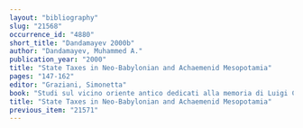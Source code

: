 ```yaml
---
layout: "bibliography"
slug: "21568"
occurrence_id: "4880"
short_title: "Dandamayev 2000b"
author: "Dandamayev, Muhammed A."
publication_year: "2000"
title: "State Taxes in Neo-Babylonian and Achaemenid Mesopotamia"
pages: "147-162"
editor: "Graziani, Simonetta"
book: "Studi sul vicino oriente antico dedicati alla memoria di Luigi Cagni (Napoli)"
title: "State Taxes in Neo-Babylonian and Achaemenid Mesopotamia"
previous_item: "21571"
---
```

